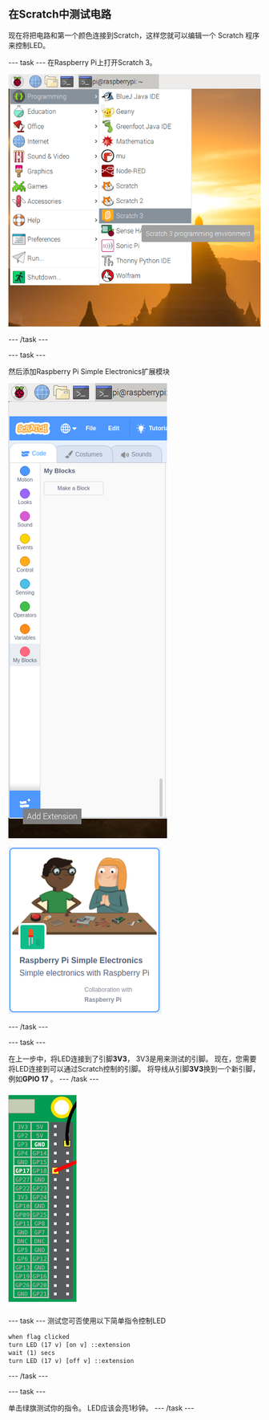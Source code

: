 ## 在Scratch中测试电路

现在将把电路和第一个颜色连接到Scratch，这样您就可以编辑一个 Scratch 程序来控制LED。

--- task ---
在Raspberry Pi上打开Scratch 3。

![开启scratch](images/open-scratch.png) 

--- /task ---

--- task ---

然后添加Raspberry Pi Simple Electronics扩展模块

![添加扩展组件](images/add-extension.png)

![基础电子产品](images/simple-electronics.png) 

--- /task ---

--- task ---

在上一步中，将LED连接到了引脚**3V3**， 3V3是用来测试的引脚。 现在，您需要将LED连接到可以通过Scratch控制的引脚。 将导线从引脚**3V3**换到一个新引脚，例如**GPIO 17** 。 
--- /task ---

![移动引脚](images/movepin.png)

--- task ---
测试您可否使用以下简单指令控制LED

```blocks3
when flag clicked
turn LED (17 v) [on v] ::extension
wait (1) secs
turn LED (17 v) [off v] ::extension
```

--- /task ---

--- task ---

单击绿旗测试你的指令。 LED应该会亮1秒钟。 
--- /task ---
